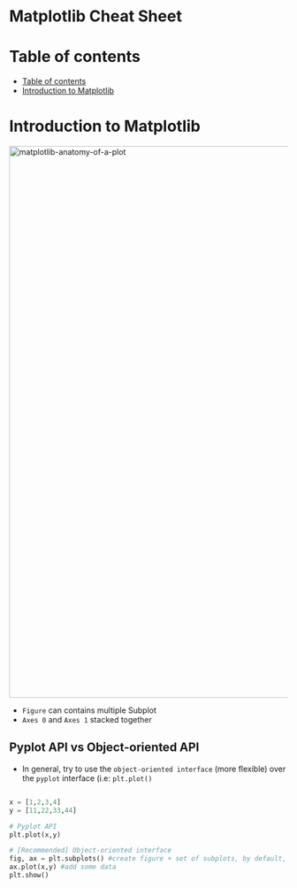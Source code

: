 
# Matplotlib Cheat Sheet
# Table of contents
- [Table of contents](#table-of-contents)
- [Introduction to Matplotlib](#introduction-to-matplotlib)


# Introduction to Matplotlib
<img width="998" alt="matplotlib-anatomy-of-a-plot" src="https://user-images.githubusercontent.com/64508435/112073781-b5c42380-8baf-11eb-87db-f4241ea7232a.png">

- `Figure` can contains multiple Subplot
- `Axes 0` and `Axes 1` stacked together
## Pyplot API vs Object-oriented API
- In general, try to use the `object-oriented interface` (more flexible) over the `pyplot` interface (i.e: `plt.plot()`

```Python

x = [1,2,3,4]
y = [11,22,33,44]

# Pyplot API
plt.plot(x,y)

# [Recommended] Object-oriented interface 
fig, ax = plt.subplots() #create figure + set of subplots, by default, nrow =1, ncol=1
ax.plot(x,y) #add some data
plt.show()
```
